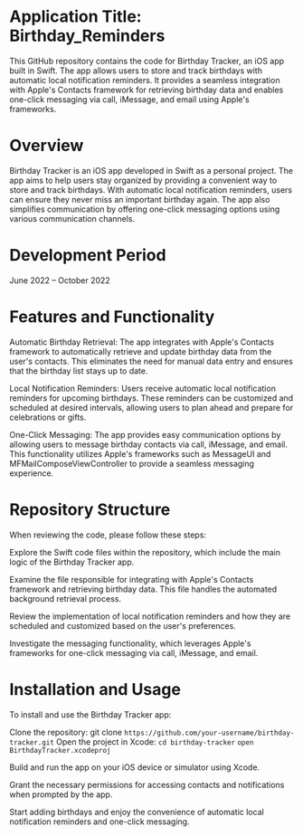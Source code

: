 # Application Title: Birthday_Reminders
This GitHub repository contains the code for Birthday Tracker, an iOS app built in Swift. The app allows users to store and track birthdays with automatic local notification reminders. It provides a seamless integration with Apple's Contacts framework for retrieving birthday data and enables one-click messaging via call, iMessage, and email using Apple's frameworks.

# Overview
Birthday Tracker is an iOS app developed in Swift as a personal project. The app aims to help users stay organized by providing a convenient way to store and track birthdays. With automatic local notification reminders, users can ensure they never miss an important birthday again. The app also simplifies communication by offering one-click messaging options using various communication channels.

# Development Period
June 2022 – October 2022

# Features and Functionality
Automatic Birthday Retrieval: The app integrates with Apple's Contacts framework to automatically retrieve and update birthday data from the user's contacts. This eliminates the need for manual data entry and ensures that the birthday list stays up to date.

Local Notification Reminders: Users receive automatic local notification reminders for upcoming birthdays. These reminders can be customized and scheduled at desired intervals, allowing users to plan ahead and prepare for celebrations or gifts.

One-Click Messaging: The app provides easy communication options by allowing users to message birthday contacts via call, iMessage, and email. This functionality utilizes Apple's frameworks such as MessageUI and MFMailComposeViewController to provide a seamless messaging experience.

# Repository Structure
When reviewing the code, please follow these steps:

Explore the Swift code files within the repository, which include the main logic of the Birthday Tracker app.

Examine the file responsible for integrating with Apple's Contacts framework and retrieving birthday data. This file handles the automated background retrieval process.

Review the implementation of local notification reminders and how they are scheduled and customized based on the user's preferences.

Investigate the messaging functionality, which leverages Apple's frameworks for one-click messaging via call, iMessage, and email.

# Installation and Usage
To install and use the Birthday Tracker app:

Clone the repository:
git clone ```https://github.com/your-username/birthday-tracker.git```
Open the project in Xcode:
```cd birthday-tracker```
```open BirthdayTracker.xcodeproj```

Build and run the app on your iOS device or simulator using Xcode.

Grant the necessary permissions for accessing contacts and notifications when prompted by the app.

Start adding birthdays and enjoy the convenience of automatic local notification reminders and one-click messaging.
